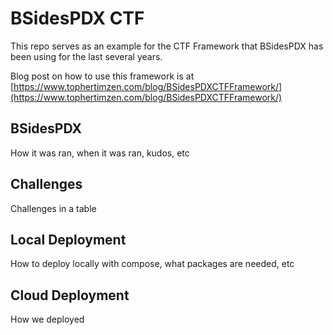 # BSidesPDX CTF <YEAR>
  
This repo serves as an example for the CTF Framework that BSidesPDX has been using for the last several years.

Blog post on how to use this framework is at [https://www.tophertimzen.com/blog/BSidesPDXCTFFramework/](https://www.tophertimzen.com/blog/BSidesPDXCTFFramework/)

## BSidesPDX

How it was ran, when it was ran, kudos, etc

## Challenges

Challenges in a table

## Local Deployment

How to deploy locally with compose, what packages are needed, etc

## Cloud Deployment

How we deployed
